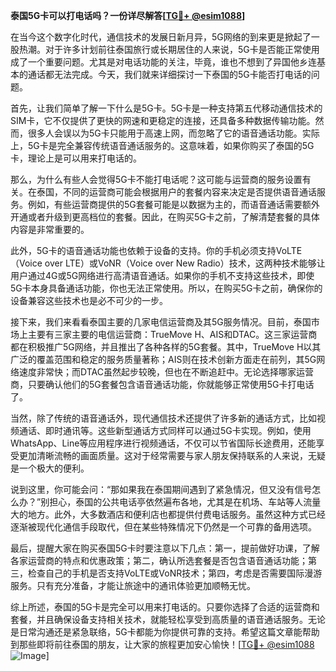**泰国5G卡可以打电话吗？一份详尽解答[[TG💪+ @esim1088](https://t.me/s/esim1088)]**

在当今这个数字化时代，通信技术的发展日新月异，5G网络的到来更是掀起了一股热潮。对于许多计划前往泰国旅行或长期居住的人来说，5G卡是否能正常使用成了一个重要问题。尤其是对电话功能的关注，毕竟，谁也不想到了异国他乡连基本的通话都无法完成。今天，我们就来详细探讨一下泰国的5G卡能否打电话的问题。

首先，让我们简单了解一下什么是5G卡。5G卡是一种支持第五代移动通信技术的SIM卡，它不仅提供了更快的网速和更稳定的连接，还具备多种数据传输功能。然而，很多人会误以为5G卡只能用于高速上网，而忽略了它的语音通话功能。实际上，5G卡是完全兼容传统语音通话服务的。这意味着，如果你购买了泰国的5G卡，理论上是可以用来打电话的。

那么，为什么有些人会觉得5G卡不能打电话呢？这可能与运营商的服务设置有关。在泰国，不同的运营商可能会根据用户的套餐内容来决定是否提供语音通话服务。例如，有些运营商提供的5G套餐可能是以数据为主的，而语音通话需要额外开通或者升级到更高档位的套餐。因此，在购买5G卡之前，了解清楚套餐的具体内容是非常重要的。

此外，5G卡的语音通话功能也依赖于设备的支持。你的手机必须支持VoLTE（Voice over LTE）或VoNR（Voice over New Radio）技术，这两种技术能够让用户通过4G或5G网络进行高清语音通话。如果你的手机不支持这些技术，即使5G卡本身具备通话功能，你也无法正常使用。所以，在购买5G卡之前，确保你的设备兼容这些技术也是必不可少的一步。

接下来，我们来看看泰国主要的几家电信运营商及其5G服务情况。目前，泰国市场上主要有三家主要的电信运营商：TrueMove H、AIS和DTAC。这三家运营商都在积极推广5G网络，并且推出了各种各样的5G套餐。其中，TrueMove H以其广泛的覆盖范围和稳定的服务质量著称；AIS则在技术创新方面走在前列，其5G网络速度非常快；而DTAC虽然起步较晚，但也在不断追赶中。无论选择哪家运营商，只要确认他们的5G套餐包含语音通话功能，你就能够正常使用5G卡打电话了。

当然，除了传统的语音通话外，现代通信技术还提供了许多新的通话方式，比如视频通话、即时通讯等。这些新型通话方式同样可以通过5G卡实现。例如，使用WhatsApp、Line等应用程序进行视频通话，不仅可以节省国际长途费用，还能享受更加清晰流畅的画面质量。这对于经常需要与家人朋友保持联系的人来说，无疑是一个极大的便利。

说到这里，你可能会问：“那如果我在泰国期间遇到了紧急情况，但又没有信号怎么办？”别担心，泰国的公共电话亭依然遍布各地，尤其是在机场、车站等人流量大的地方。此外，大多数酒店和便利店也都提供付费电话服务。虽然这种方式已经逐渐被现代化通信手段取代，但在某些特殊情况下仍然是一个可靠的备用选项。

最后，提醒大家在购买泰国5G卡时要注意以下几点：第一，提前做好功课，了解各家运营商的特点和优惠政策；第二，确认所选套餐是否包含语音通话功能；第三，检查自己的手机是否支持VoLTE或VoNR技术；第四，考虑是否需要国际漫游服务。只有充分准备，才能让旅途中的通讯体验更加顺畅无忧。

综上所述，泰国的5G卡是完全可以用来打电话的。只要你选择了合适的运营商和套餐，并且确保设备支持相关技术，就能轻松享受到高质量的语音通话服务。无论是日常沟通还是紧急联络，5G卡都能为你提供可靠的支持。希望这篇文章能帮助到那些即将前往泰国的朋友，让大家的旅程更加安心愉快！[[TG💪+ @esim1088](https://t.me/s/esim1088) ![Image](https://i.postimg.cc/4NQfJmqS/Snipaste-2025-05-13-00-14-12.png)]